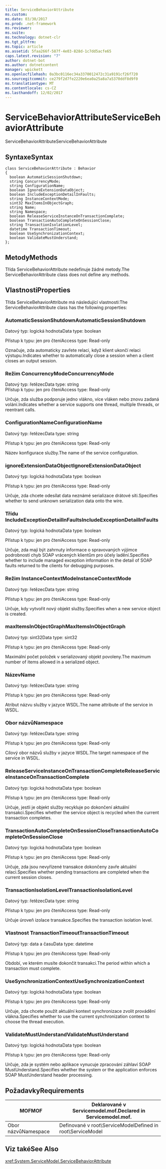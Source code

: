 ```yaml
---
title: ServiceBehaviorAttribute
ms.custom: 
ms.date: 03/30/2017
ms.prod: .net-framework
ms.reviewer: 
ms.suite: 
ms.technology: dotnet-clr
ms.tgt_pltfrm: 
ms.topic: article
ms.assetid: 5faa266f-587f-4e03-828d-1c7dd5acfe65
caps.latest.revision: "7"
author: dotnet-bot
ms.author: dotnetcontent
manager: wpickett
ms.openlocfilehash: 0a3bc0116ec34a3370012472c31a9191cf26f720
ms.sourcegitcommit: ce279f2d7fe2220e6ea0a25a8a7a5370ddf8d9f0
ms.translationtype: MT
ms.contentlocale: cs-CZ
ms.lasthandoff: 12/02/2017
---
```

# <a name="servicebehaviorattribute"></a><span data-ttu-id="8017e-102">ServiceBehaviorAttribute</span><span class="sxs-lookup"><span data-stu-id="8017e-102">ServiceBehaviorAttribute</span></span>
<span data-ttu-id="8017e-103">ServiceBehaviorAttribute</span><span class="sxs-lookup"><span data-stu-id="8017e-103">ServiceBehaviorAttribute</span></span>  
  
## <a name="syntax"></a><span data-ttu-id="8017e-104">Syntaxe</span><span class="sxs-lookup"><span data-stu-id="8017e-104">Syntax</span></span>  
  
```  
class ServiceBehaviorAttribute : Behavior  
{  
  boolean AutomaticSessionShutdown;  
  string ConcurrencyMode;  
  string ConfigurationName;  
  boolean IgnoreExtensionDataObject;  
  boolean IncludeExceptionDetailInFaults;  
  string InstanceContextMode;  
  sint32 MaxItemsInObjectGraph;  
  string Name;  
  string Namespace;  
  boolean ReleaseServiceInstanceOnTransactionComplete;  
  boolean TransactionAutoCompleteOnSessionClose;  
  string TransactionIsolationLevel;  
  datetime TransactionTimeout;  
  boolean UseSynchronizationContext;  
  boolean ValidateMustUnderstand;  
};  
```  
  
## <a name="methods"></a><span data-ttu-id="8017e-105">Metody</span><span class="sxs-lookup"><span data-stu-id="8017e-105">Methods</span></span>  
 <span data-ttu-id="8017e-106">Třída ServiceBehaviorAttribute nedefinuje žádné metody.</span><span class="sxs-lookup"><span data-stu-id="8017e-106">The ServiceBehaviorAttribute class does not define any methods.</span></span>  
  
## <a name="properties"></a><span data-ttu-id="8017e-107">Vlastnosti</span><span class="sxs-lookup"><span data-stu-id="8017e-107">Properties</span></span>  
 <span data-ttu-id="8017e-108">Třída ServiceBehaviorAttribute má následující vlastnosti:</span><span class="sxs-lookup"><span data-stu-id="8017e-108">The ServiceBehaviorAttribute class has the following properties:</span></span>  
  
### <a name="automaticsessionshutdown"></a><span data-ttu-id="8017e-109">AutomaticSessionShutdown</span><span class="sxs-lookup"><span data-stu-id="8017e-109">AutomaticSessionShutdown</span></span>  
 <span data-ttu-id="8017e-110">Datový typ: logická hodnota</span><span class="sxs-lookup"><span data-stu-id="8017e-110">Data type: boolean</span></span>  
  
 <span data-ttu-id="8017e-111">Přístup k typu: jen pro čtení</span><span class="sxs-lookup"><span data-stu-id="8017e-111">Access type: Read-only</span></span>  
  
 <span data-ttu-id="8017e-112">Označuje, zda automaticky zavřete relaci, když klient ukončí relaci výstupu.</span><span class="sxs-lookup"><span data-stu-id="8017e-112">Indicates whether to automatically close a session when a client closes an output session.</span></span>  
  
### <a name="concurrencymode"></a><span data-ttu-id="8017e-113">Režim ConcurrencyMode</span><span class="sxs-lookup"><span data-stu-id="8017e-113">ConcurrencyMode</span></span>  
 <span data-ttu-id="8017e-114">Datový typ: řetězec</span><span class="sxs-lookup"><span data-stu-id="8017e-114">Data type: string</span></span>  
<span data-ttu-id="8017e-115">Přístup k typu: jen pro čtení</span><span class="sxs-lookup"><span data-stu-id="8017e-115">Access type: Read-only</span></span>  
  
 <span data-ttu-id="8017e-116">Určuje, zda služba podporuje jedno vlákno, více vláken nebo znovu zadaná volání.</span><span class="sxs-lookup"><span data-stu-id="8017e-116">Indicates whether a service supports one thread, multiple threads, or reentrant calls.</span></span>  
  
### <a name="configurationname"></a><span data-ttu-id="8017e-117">ConfigurationName</span><span class="sxs-lookup"><span data-stu-id="8017e-117">ConfigurationName</span></span>  
 <span data-ttu-id="8017e-118">Datový typ: řetězec</span><span class="sxs-lookup"><span data-stu-id="8017e-118">Data type: string</span></span>  
  
 <span data-ttu-id="8017e-119">Přístup k typu: jen pro čtení</span><span class="sxs-lookup"><span data-stu-id="8017e-119">Access type: Read-only</span></span>  
  
 <span data-ttu-id="8017e-120">Název konfigurace služby.</span><span class="sxs-lookup"><span data-stu-id="8017e-120">The name of the service configuration.</span></span>  
  
### <a name="ignoreextensiondataobject"></a><span data-ttu-id="8017e-121">ignoreExtensionDataObject</span><span class="sxs-lookup"><span data-stu-id="8017e-121">IgnoreExtensionDataObject</span></span>  
 <span data-ttu-id="8017e-122">Datový typ: logická hodnota</span><span class="sxs-lookup"><span data-stu-id="8017e-122">Data type: boolean</span></span>  
  
 <span data-ttu-id="8017e-123">Přístup k typu: jen pro čtení</span><span class="sxs-lookup"><span data-stu-id="8017e-123">Access type: Read-only</span></span>  
  
 <span data-ttu-id="8017e-124">Určuje, zda chcete odesílat data neznámé serializace drátové síti.</span><span class="sxs-lookup"><span data-stu-id="8017e-124">Specifies whether to send unknown serialization data onto the wire.</span></span>  
  
### <a name="includeexceptiondetailinfaults"></a><span data-ttu-id="8017e-125">Třídu IncludeExceptionDetailInFaults</span><span class="sxs-lookup"><span data-stu-id="8017e-125">IncludeExceptionDetailInFaults</span></span>  
 <span data-ttu-id="8017e-126">Datový typ: logická hodnota</span><span class="sxs-lookup"><span data-stu-id="8017e-126">Data type: boolean</span></span>  
  
 <span data-ttu-id="8017e-127">Přístup k typu: jen pro čtení</span><span class="sxs-lookup"><span data-stu-id="8017e-127">Access type: Read-only</span></span>  
  
 <span data-ttu-id="8017e-128">Určuje, zda mají být zahrnuty informace o spravovaných výjimce podrobností chyb SOAP vrácených klientům pro účely ladění.</span><span class="sxs-lookup"><span data-stu-id="8017e-128">Specifies whether to include managed exception information in the detail of SOAP faults returned to the clients for debugging purposes.</span></span>  
  
### <a name="instancecontextmode"></a><span data-ttu-id="8017e-129">Režim InstanceContextMode</span><span class="sxs-lookup"><span data-stu-id="8017e-129">InstanceContextMode</span></span>  
 <span data-ttu-id="8017e-130">Datový typ: řetězec</span><span class="sxs-lookup"><span data-stu-id="8017e-130">Data type: string</span></span>  
  
 <span data-ttu-id="8017e-131">Přístup k typu: jen pro čtení</span><span class="sxs-lookup"><span data-stu-id="8017e-131">Access type: Read-only</span></span>  
  
 <span data-ttu-id="8017e-132">Určuje, kdy vytvořit nový objekt služby.</span><span class="sxs-lookup"><span data-stu-id="8017e-132">Specifies when a new service object is created.</span></span>  
  
### <a name="maxitemsinobjectgraph"></a><span data-ttu-id="8017e-133">maxItemsInObjectGraph</span><span class="sxs-lookup"><span data-stu-id="8017e-133">MaxItemsInObjectGraph</span></span>  
 <span data-ttu-id="8017e-134">Datový typ: sint32</span><span class="sxs-lookup"><span data-stu-id="8017e-134">Data type: sint32</span></span>  
  
 <span data-ttu-id="8017e-135">Přístup k typu: jen pro čtení</span><span class="sxs-lookup"><span data-stu-id="8017e-135">Access type: Read-only</span></span>  
  
 <span data-ttu-id="8017e-136">Maximální počet položek v serializovaný objekt povoleny.</span><span class="sxs-lookup"><span data-stu-id="8017e-136">The maximum number of items allowed in a serialized object.</span></span>  
  
### <a name="name"></a><span data-ttu-id="8017e-137">Název</span><span class="sxs-lookup"><span data-stu-id="8017e-137">Name</span></span>  
 <span data-ttu-id="8017e-138">Datový typ: řetězec</span><span class="sxs-lookup"><span data-stu-id="8017e-138">Data type: string</span></span>  
  
 <span data-ttu-id="8017e-139">Přístup k typu: jen pro čtení</span><span class="sxs-lookup"><span data-stu-id="8017e-139">Access type: Read-only</span></span>  
  
 <span data-ttu-id="8017e-140">Atribut názvu služby v jazyce WSDL.</span><span class="sxs-lookup"><span data-stu-id="8017e-140">The name attribute of the service in WSDL.</span></span>  
  
### <a name="namespace"></a><span data-ttu-id="8017e-141">Obor názvů</span><span class="sxs-lookup"><span data-stu-id="8017e-141">Namespace</span></span>  
 <span data-ttu-id="8017e-142">Datový typ: řetězec</span><span class="sxs-lookup"><span data-stu-id="8017e-142">Data type: string</span></span>  
  
 <span data-ttu-id="8017e-143">Přístup k typu: jen pro čtení</span><span class="sxs-lookup"><span data-stu-id="8017e-143">Access type: Read-only</span></span>  
  
 <span data-ttu-id="8017e-144">Cílový obor názvů služby v jazyce WSDL.</span><span class="sxs-lookup"><span data-stu-id="8017e-144">The target namespace of the service in WSDL.</span></span>  
  
### <a name="releaseserviceinstanceontransactioncomplete"></a><span data-ttu-id="8017e-145">ReleaseServiceInstanceOnTransactionComplete</span><span class="sxs-lookup"><span data-stu-id="8017e-145">ReleaseServiceInstanceOnTransactionComplete</span></span>  
 <span data-ttu-id="8017e-146">Datový typ: logická hodnota</span><span class="sxs-lookup"><span data-stu-id="8017e-146">Data type: boolean</span></span>  
  
 <span data-ttu-id="8017e-147">Přístup k typu: jen pro čtení</span><span class="sxs-lookup"><span data-stu-id="8017e-147">Access type: Read-only</span></span>  
  
 <span data-ttu-id="8017e-148">Určuje, jestli je objekt služby recykluje po dokončení aktuální transakci.</span><span class="sxs-lookup"><span data-stu-id="8017e-148">Specifies whether the service object is recycled when the current transaction completes.</span></span>  
  
### <a name="transactionautocompleteonsessionclose"></a><span data-ttu-id="8017e-149">TransactionAutoCompleteOnSessionClose</span><span class="sxs-lookup"><span data-stu-id="8017e-149">TransactionAutoCompleteOnSessionClose</span></span>  
 <span data-ttu-id="8017e-150">Datový typ: logická hodnota</span><span class="sxs-lookup"><span data-stu-id="8017e-150">Data type: boolean</span></span>  
  
 <span data-ttu-id="8017e-151">Přístup k typu: jen pro čtení</span><span class="sxs-lookup"><span data-stu-id="8017e-151">Access type: Read-only</span></span>  
  
 <span data-ttu-id="8017e-152">Určuje, zda jsou nevyřízené transakce dokončeny zavře aktuální relaci.</span><span class="sxs-lookup"><span data-stu-id="8017e-152">Specifies whether pending transactions are completed when the current session closes.</span></span>  
  
### <a name="transactionisolationlevel"></a><span data-ttu-id="8017e-153">TransactionIsolationLevel</span><span class="sxs-lookup"><span data-stu-id="8017e-153">TransactionIsolationLevel</span></span>  
 <span data-ttu-id="8017e-154">Datový typ: řetězec</span><span class="sxs-lookup"><span data-stu-id="8017e-154">Data type: string</span></span>  
  
 <span data-ttu-id="8017e-155">Přístup k typu: jen pro čtení</span><span class="sxs-lookup"><span data-stu-id="8017e-155">Access type: Read-only</span></span>  
  
 <span data-ttu-id="8017e-156">Určuje úroveň izolace transakce.</span><span class="sxs-lookup"><span data-stu-id="8017e-156">Specifies the transaction isolation level.</span></span>  
  
### <a name="transactiontimeout"></a><span data-ttu-id="8017e-157">Vlastnost TransactionTimeout</span><span class="sxs-lookup"><span data-stu-id="8017e-157">TransactionTimeout</span></span>  
 <span data-ttu-id="8017e-158">Datový typ: data a času</span><span class="sxs-lookup"><span data-stu-id="8017e-158">Data type: datetime</span></span>  
  
 <span data-ttu-id="8017e-159">Přístup k typu: jen pro čtení</span><span class="sxs-lookup"><span data-stu-id="8017e-159">Access type: Read-only</span></span>  
  
 <span data-ttu-id="8017e-160">Období, ve kterém musíte dokončit transakci.</span><span class="sxs-lookup"><span data-stu-id="8017e-160">The period within which a transaction must complete.</span></span>  
  
### <a name="usesynchronizationcontext"></a><span data-ttu-id="8017e-161">UseSynchronizationContext</span><span class="sxs-lookup"><span data-stu-id="8017e-161">UseSynchronizationContext</span></span>  
 <span data-ttu-id="8017e-162">Datový typ: logická hodnota</span><span class="sxs-lookup"><span data-stu-id="8017e-162">Data type: boolean</span></span>  
  
 <span data-ttu-id="8017e-163">Přístup k typu: jen pro čtení</span><span class="sxs-lookup"><span data-stu-id="8017e-163">Access type: Read-only</span></span>  
  
 <span data-ttu-id="8017e-164">Určuje, zda chcete použít aktuální kontext synchronizace zvolit provádění vlákna.</span><span class="sxs-lookup"><span data-stu-id="8017e-164">Specifies whether to use the current synchronization context to choose the thread execution.</span></span>  
  
### <a name="validatemustunderstand"></a><span data-ttu-id="8017e-165">ValidateMustUnderstand</span><span class="sxs-lookup"><span data-stu-id="8017e-165">ValidateMustUnderstand</span></span>  
 <span data-ttu-id="8017e-166">Datový typ: logická hodnota</span><span class="sxs-lookup"><span data-stu-id="8017e-166">Data type: boolean</span></span>  
  
 <span data-ttu-id="8017e-167">Přístup k typu: jen pro čtení</span><span class="sxs-lookup"><span data-stu-id="8017e-167">Access type: Read-only</span></span>  
  
 <span data-ttu-id="8017e-168">Určuje, zda je systém nebo aplikace vynucuje zpracování záhlaví SOAP MustUnderstand.</span><span class="sxs-lookup"><span data-stu-id="8017e-168">Specifies whether the system or the application enforces SOAP MustUnderstand header processing.</span></span>  
  
## <a name="requirements"></a><span data-ttu-id="8017e-169">Požadavky</span><span class="sxs-lookup"><span data-stu-id="8017e-169">Requirements</span></span>  
  
|<span data-ttu-id="8017e-170">MOF</span><span class="sxs-lookup"><span data-stu-id="8017e-170">MOF</span></span>|<span data-ttu-id="8017e-171">Deklarované v Servicemodel.mof.</span><span class="sxs-lookup"><span data-stu-id="8017e-171">Declared in Servicemodel.mof.</span></span>|  
|---------|-----------------------------------|  
|<span data-ttu-id="8017e-172">Obor názvů</span><span class="sxs-lookup"><span data-stu-id="8017e-172">Namespace</span></span>|<span data-ttu-id="8017e-173">Definované v root\ServiceModel</span><span class="sxs-lookup"><span data-stu-id="8017e-173">Defined in root\ServiceModel</span></span>|  
  
## <a name="see-also"></a><span data-ttu-id="8017e-174">Viz také</span><span class="sxs-lookup"><span data-stu-id="8017e-174">See Also</span></span>  
 <xref:System.ServiceModel.ServiceBehaviorAttribute>
